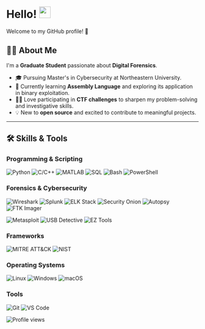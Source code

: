 # Hello! <img src="https://media.giphy.com/media/hvRJCLFzcasrR4ia7z/giphy.gif" alt="waving hand" width="30">
Welcome to my GitHub profile! 🚀

## 👨‍💻 About Me
I'm a **Graduate Student** passionate about **Digital Forensics**.
- 🎓 Pursuing Master's in Cybersecurity at Northeastern University.
- 🌱 Currently learning **Assembly Language** and exploring its application in binary exploitation.
- 🕵️‍♂️ Love participating in **CTF challenges** to sharpen my problem-solving and investigative skills.
- 💡 New to **open source** and excited to contribute to meaningful projects.

---

## 🛠️ Skills & Tools

### Programming & Scripting
![Python](https://img.shields.io/badge/-Python-3776AB?logo=python&logoColor=white&style=flat)
![C/C++](https://img.shields.io/badge/-C/C++-00599C?logo=cplusplus&logoColor=white&style=flat)
![MATLAB](https://img.shields.io/badge/-MATLAB-0076A8?logo=mathworks&logoColor=white&style=flat)
![SQL](https://img.shields.io/badge/-SQL-4479A1?logo=MySQL&logoColor=white&style=flat)
![Bash](https://img.shields.io/badge/-Bash_Scripting-4EAA25?logo=gnu-bash&logoColor=white&style=flat)
![PowerShell](https://img.shields.io/badge/-PowerShell-5391FE?logo=powershell&logoColor=white&style=flat)

### Forensics & Cybersecurity
![Wireshark](https://img.shields.io/badge/-Wireshark-1679A7?logo=wireshark&logoColor=white&style=flat)
![Splunk](https://img.shields.io/badge/-Splunk-000000?logo=splunk&logoColor=white&style=flat)
![ELK Stack](https://img.shields.io/badge/-ELK%20Stack-005571?logo=elastic&logoColor=white&style=flat)
![Security Onion](https://img.shields.io/badge/-Security%20Onion-556B2F?style=flat&logoColor=white)
![Autopsy](https://img.shields.io/badge/-Autopsy-1E90FF?style=flat&logoColor=white)
![FTK Imager](https://img.shields.io/badge/-FTK%20Imager-228B22?style=flat&logoColor=white)

![Metasploit](https://img.shields.io/badge/-Metasploit-3F51B5?style=flat&logo=metasploit&logoColor=white)
![USB Detective](https://img.shields.io/badge/-USB%20Detective-6A5ACD?style=flat&logoColor=white)
![EZ Tools](https://img.shields.io/badge/-Eric%20Zimmerman's%20Tools-8B008B?style=flat&logoColor=white)

### Frameworks 
![MITRE ATT&CK](https://img.shields.io/badge/-MITRE%20ATT%26CK-red?style=flat&logoColor=white)
![NIST](https://img.shields.io/badge/-NIST%20Cybersecurity%20Framework-2E8B57?style=flat&logoColor=white)

### Operating Systems
![Linux](https://img.shields.io/badge/-Linux-FCC624?logo=linux&logoColor=black&style=flat)
![Windows](https://img.shields.io/badge/-Windows-0078D6?logo=windows&logoColor=white&style=flat)
![macOS](https://img.shields.io/badge/-macOS-000000?logo=apple&logoColor=white&style=flat)

### Tools
![Git](https://img.shields.io/badge/-Git-F05032?logo=git&logoColor=white&style=flat)
![VS Code](https://img.shields.io/badge/-VS%20Code-007ACC?logo=visual-studio-code&logoColor=white&style=flat)


![Profile views](https://komarev.com/ghpvc/?username=Samyukta-14l&color=blueviolet)

